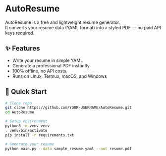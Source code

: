 # AutoResume

AutoResume is a free and lightweight resume generator.  
It converts your resume data (YAML format) into a styled PDF — no paid API keys required.

## ✨ Features
- Write your resume in simple YAML
- Generate a professional PDF instantly
- 100% offline, no API costs
- Runs on Linux, Termux, macOS, and Windows

## 🚀 Quick Start
```bash
# Clone repo
git clone https://github.com/YOUR-USERNAME/AutoResume.git
cd AutoResume

# Setup environment
python3 -m venv venv
. venv/bin/activate
pip install -r requirements.txt

# Generate your resume
python main.py --data sample_resume.yaml --out resume.pdf
